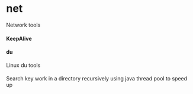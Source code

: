 # netNetwork tools#### KeepAlive#### duLinux du tools####Search key work in a directory recursively using java thread pool to speed up
